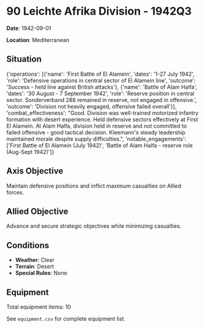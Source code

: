 # 90 Leichte Afrika Division - 1942Q3

**Date**: 1942-09-01

**Location**: Mediterranean

## Situation

{'operations': [{'name': 'First Battle of El Alamein', 'dates': '1-27 July 1942', 'role': 'Defensive operations in central sector of El Alamein line', 'outcome': 'Success - held line against British attacks'}, {'name': 'Battle of Alam Halfa', 'dates': '30 August - 7 September 1942', 'role': 'Reserve position in central sector. Sonderverband 288 remained in reserve, not engaged in offensive.', 'outcome': 'Division not heavily engaged, offensive failed overall'}], 'combat_effectiveness': "Good. Division was well-trained motorized infantry formation with desert experience. Held defensive sectors effectively at First El Alamein. At Alam Halfa, division held in reserve and not committed to failed offensive - good tactical decision. Kleemann's steady leadership maintained morale despite supply difficulties.", 'notable_engagements': ['First Battle of El Alamein (July 1942)', 'Battle of Alam Halfa - reserve role (Aug-Sept 1942)']}

## Axis Objective

Maintain defensive positions and inflict maximum casualties on Allied forces.

## Allied Objective

Advance and secure strategic objectives while minimizing casualties.

## Conditions

- **Weather**: Clear
- **Terrain**: Desert
- **Special Rules**: None

## Equipment

Total equipment items: 10

See `equipment.csv` for complete equipment list.
